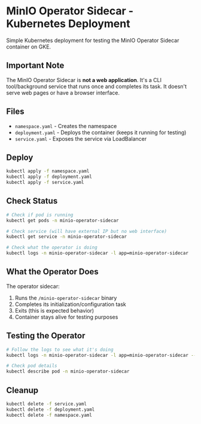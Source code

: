 # MinIO Operator Sidecar - Kubernetes Deployment

Simple Kubernetes deployment for testing the MinIO Operator Sidecar container on GKE.

## Important Note

The MinIO Operator Sidecar is **not a web application**. It's a CLI tool/background service that runs once and completes its task. It doesn't serve web pages or have a browser interface.

## Files

- `namespace.yaml` - Creates the namespace
- `deployment.yaml` - Deploys the container (keeps it running for testing)
- `service.yaml` - Exposes the service via LoadBalancer

## Deploy

```bash
kubectl apply -f namespace.yaml
kubectl apply -f deployment.yaml
kubectl apply -f service.yaml
```

## Check Status

```bash
# Check if pod is running
kubectl get pods -n minio-operator-sidecar

# Check service (will have external IP but no web interface)
kubectl get service -n minio-operator-sidecar

# Check what the operator is doing
kubectl logs -n minio-operator-sidecar -l app=minio-operator-sidecar
```

## What the Operator Does

The operator sidecar:
1. Runs the `/minio-operator-sidecar` binary
2. Completes its initialization/configuration task
3. Exits (this is expected behavior)
4. Container stays alive for testing purposes

## Testing the Operator

```bash
# Follow the logs to see what it's doing
kubectl logs -n minio-operator-sidecar -l app=minio-operator-sidecar --follow

# Check pod details
kubectl describe pod -n minio-operator-sidecar
```

## Cleanup

```bash
kubectl delete -f service.yaml
kubectl delete -f deployment.yaml
kubectl delete -f namespace.yaml
```